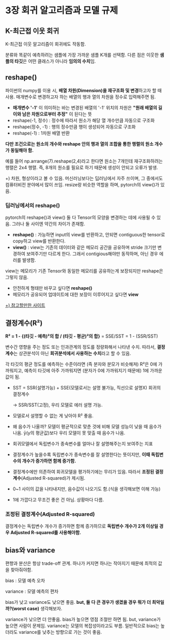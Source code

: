 # 3장 회귀 알고리즘과 모델 규제
## K-최근접 이웃 회귀
K-최근접 이웃 알고리즘이 회귀에도 작동함.

분류와 똑같이 예측하려는 샘플에 가장 가까운 샘플 K개를 선택함. 다른 점은 이웃한 **샘플의 타깃**은 어떤 클래스가 아니라 **임의의 수치**임.

## reshape()
파이썬의 numpy를 이용 시, **배열 차원(Dimension)을 재구조화 및 변경**하고자 할 때 사용. 매개변수로 변경하고자 하는 배열의 행과 열의 차원을 정수로 입력해주면 됨.

- **매개변수 '-1'** 이 의미하는 바는 변경된 배열의 '-1' 위치의 차원은 **"원래 배열의 길이와 남은 차원으로부터 추정"** 이 된다는 뜻
- reshape(-1, 정수) : 정수에 따라서 원소가 해당 열 개수만큼 자동으로 구조화
- reshape(정수, -1) : 행의 정수만큼 행이 생성되어 자동으로 구조화
- reshape(-1) : 1차원 배열 반환

**다만 조건으로는 원소의 개수와 reshape 안의 행과 열의 조합을 통한 행렬의 원소 개수가 동일해야 함.**

예를 들어 np.arrange(7).reshape(2,4)라고 한다면 원소는 7개인데 재구조화하려는 행렬은 2x4 행렬. 즉, 8개의 원소를 필요로 하기 때문에 생성이 안되고 오류가 발생.

+) 차원, 형상이라고 볼 수 있음. 머신러닝보다는 딥러닝에서 자주 쓰이며, 그 중에서도 컴퓨터비전 분야에서 많이 쓰임. resize랑 비슷한 역할을 하며, pytorch의 view()가 있음.

### 딥러닝에서의 reshape()
pytorch의 reshape()과 view() 둘 다 Tensor의 모양을 변경하는 데에 사용될 수 있음. 그러나 둘 사이엔 약간의 차이가 존재함.

- **reshape()** : 가능하면 input의 view를 반환하고, 안되면 contiguous한 tensor로 copy하고 view를 반환한다.
- **view()** : view는 기존의 데이터와 같은 메모리 공간을 공유하며 stride 크기만 변경하여 보여주기만 다르게 한다. 그래서 contigious해야만 동작하며, 아닌 경우 에러를 발생함.

view는 메모리가 기존 Tensor와 동일한 메모리를 공유하는게 보장되지만 reshape은 그렇지 않음.
- 안전하게 형태만 바꾸고 싶다면 **reshape()**
- 메모리가 공유되어 업데이트에 대한 보장이 이루어지고 싶다면 **view**

[+) 참고할만한 사이트](https://subinium.github.io/pytorch-Tensor-Variable/)

## 결정계수(R²)
**R² = 1 - {(타깃 - 예측)²의 합 / (타깃 - 평균)²의 합}** = SSE/SST = 1 - (SSR/SST)

변수간 영향을 주는 정도 또는 인과관계의 정도를 정량화해서 나타낸 수치. 따라서, **결정계수**는 상관분석이 아닌 **회귀분석에서 사용하는 수치**라고 할 수 있음.

각 타깃의 평균 정도를 예측하는 수준이라면 (즉 분자와 분모가 비슷해져) R²은 0에 가까워지고, 예측이 타깃에 아주 가까워지면 (분자가 0에 가까워지기 때문에) 1에 가까운 값이 됨.

- SST = SSR(설명가능) + SSE(모델로서는 설명 불가능, 직선으로 설명X)
회귀의 결정계수

    -> SSR/SST(고정), 우리 모델로 에러 설명 가능.
- 모델로서 설명할 수 없는 게 낮아야 R² 좋음.
- 왜 음수가 나올까? 모델이 평균적으로 맞춘 것에 비해 모델 성능이 낮을 때 음수가 나옴. ȳ(y의 평균값)보다 우리 모델이 못 맞출 때 음수가 나옴.

- 회귀모델에서 독립변수가 종속변수를 얼마나 잘 설명해주는지 보여주는 지표
- 결정계수가 높을수록 독립변수가 종속변수를 잘 설명한다는 뜻이지만, **이때 독립변수의 개수가 증가하면 함께 증가함.**
- 결정계수에만 의존하여 회귀모델을 평가하기에는 무리가 있음. 따라서 **조정된 결정계수**(Adjusted R-squared)가 제시됨.
- 0~1 사이의 값을 나타내지만, 음수값이 나오기도 함.(식을 생각해보면 이해 가능)
- 1에 가깝다고 무조건 좋은 건 아님. 상황마다 다름.

### 조정된 결정계수(Adjusted R-squared)
결정계수는 독립변수 개수가 증가하면 함께 증가하므로 **독립변수 개수가 2개 이상일 경우 Adjusted R-squared를 사용해야함.**

## bias와 variance
편향과 분산은 항상 trade-off 관계. 하나가 커지면 하나는 작아지기 때문에 최적의 값을 찾아줘야함.

bias : 모델 예측 오차

variance : 모델 예측의 편차

bias가 낮고 variance도 낮으면 좋음. **but, 둘 다 큰 경우가 생겼을 경우 뭐가 더 최악일까?(worst case)** 생각해보자.

variance가 낮으면 더 안좋음. bias가 높으면 영점 조절만 하면 됨. but, variance가 높으면 사람이 문제임. variance는 모델의 복잡성이라고도 부름. 일반적으로 bias는 높더라도 variance를 낮추는 방향으로 가는 것이 좋음.